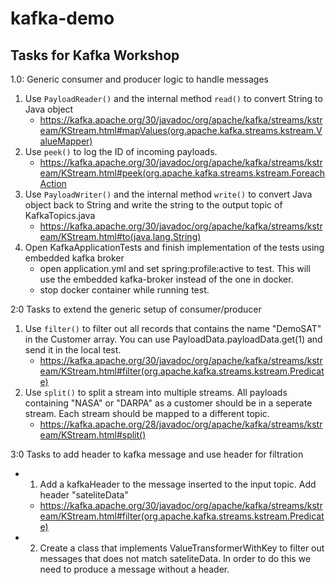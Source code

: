# kafka-demo

## Tasks for Kafka Workshop

1.0: Generic consumer and producer logic to handle messages
1. Use `PayloadReader()` and the internal method `read()` to convert String to Java object
   - https://kafka.apache.org/30/javadoc/org/apache/kafka/streams/kstream/KStream.html#mapValues(org.apache.kafka.streams.kstream.ValueMapper)
2. Use `peek()` to log the ID of incoming payloads.
   - https://kafka.apache.org/30/javadoc/org/apache/kafka/streams/kstream/KStream.html#peek(org.apache.kafka.streams.kstream.ForeachAction
3. Use `PayloadWriter()` and the internal method `write()` to convert Java object back to String and write the string to the output topic of KafkaTopics.java
   - https://kafka.apache.org/30/javadoc/org/apache/kafka/streams/kstream/KStream.html#to(java.lang.String)
4. Open KafkaApplicationTests and finish implementation of the tests using embedded kafka broker
   - open application.yml and set spring:profile:active to test. This will use the embedded kafka-broker instead of the one in docker.
   - stop docker container while running test.

2:0 Tasks to extend the generic setup of consumer/producer
1. Use `filter()` to filter out all records that contains the name "DemoSAT" in the Customer array. You can use PayloadData.payloadData.get(1) and send it in the local test.
   - https://kafka.apache.org/30/javadoc/org/apache/kafka/streams/kstream/KStream.html#filter(org.apache.kafka.streams.kstream.Predicate)
2. Use `split()` to split a stream into multiple streams. All payloads containing "NASA" or "DARPA" as a customer should be in a seperate stream. Each stream should be mapped to a different topic.
   - https://kafka.apache.org/28/javadoc/org/apache/kafka/streams/kstream/KStream.html#split()

3:0 Tasks to add header to kafka message and use header for filtration
- 1. Add a kafkaHeader to the message inserted to the input topic. Add header "sateliteData"
   - https://kafka.apache.org/30/javadoc/org/apache/kafka/streams/kstream/KStream.html#filter(org.apache.kafka.streams.kstream.Predicate)
- 2. Create a class that implements ValueTransformerWithKey to filter out messages that does not match sateliteData. In order to do this we need to produce a message without a header.

